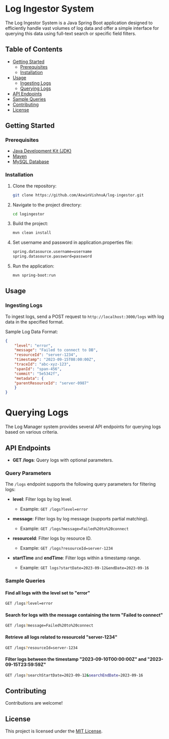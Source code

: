 # Log Ingestor System

The Log Ingestor System is a Java Spring Boot application designed to efficiently handle vast volumes of log data and offer a simple interface for querying this data using full-text search or specific field filters.

## Table of Contents

- [Getting Started](#getting-started)
    - [Prerequisites](#prerequisites)
    - [Installation](#installation)
- [Usage](#usage)
    - [Ingesting Logs](#ingesting-logs)
    - [Querying Logs](#querying-logs)
- [API Endpoints](#api-endpoints)
- [Sample Queries](#sample-queries)
- [Contributing](#contributing)
- [License](#license)

## Getting Started

### Prerequisites

- [Java Development Kit (JDK)](https://www.oracle.com/java/technologies/javase-downloads.html)
- [Maven](https://maven.apache.org/download.cgi)
- [MySQL Database](https://dev.mysql.com/downloads/)

### Installation

1. Clone the repository:

    ```bash
    git clone https://github.com/AswinVishnuA/log-ingestor.git
    ```

2. Navigate to the project directory:

    ```bash
    cd logingestor
    ```

3. Build the project:

    ```bash
    mvn clean install
    ```
3. Set username and password in application.properties file:

    ```bash
    spring.datasource.username=username
    spring.datasource.password=password
    ```

4. Run the application:

    ```bash
    mvn spring-boot:run
    ```

## Usage

### Ingesting Logs

To ingest logs, send a POST request to `http://localhost:3000/logs` with log data in the specified format.

Sample Log Data Format:

```json
{
    "level": "error",
    "message": "Failed to connect to DB",
    "resourceId": "server-1234",
    "timestamp": "2023-09-15T08:00:00Z",
    "traceId": "abc-xyz-123",
    "spanId": "span-456",
    "commit": "5e5342f",
    "metadata": {
    "parentResourceId": "server-0987"
    }
}
```

# Querying Logs

The Log Manager system provides several API endpoints for querying logs based on various criteria.

## API Endpoints

- **GET /logs**: Query logs with optional parameters.

### Query Parameters

The `/logs` endpoint supports the following query parameters for filtering logs:

- **level**: Filter logs by log level.
    - Example: `GET /logs?level=error`

- **message**: Filter logs by log message (supports partial matching).
    - Example: `GET /logs?message=Failed%20to%20connect`

- **resourceId**: Filter logs by resource ID.
    - Example: `GET /logs?resourceId=server-1234`

- **startTime** and **endTime**: Filter logs within a timestamp range.
    - Example: `GET logs?startDate=2023-09-12&endDate=2023-09-16`

### Sample Queries

#### Find all logs with the level set to "error"

```bash
GET /logs?level=error
```
#### Search for logs with the message containing the term "Failed to connect"

```bash
GET /logs?message=Failed%20to%20connect
```

#### Retrieve all logs related to resourceId "server-1234"

```bash
GET /logs?resourceId=server-1234
```

#### Filter logs between the timestamp "2023-09-10T00:00:00Z" and "2023-09-15T23:59:59Z"

```bash
GET /logs?searchStartDate=2023-09-12&searchEndDate=2023-09-16
```

## Contributing

Contributions are welcome!

## License

This project is licensed under the [MIT License](LICENSE).
